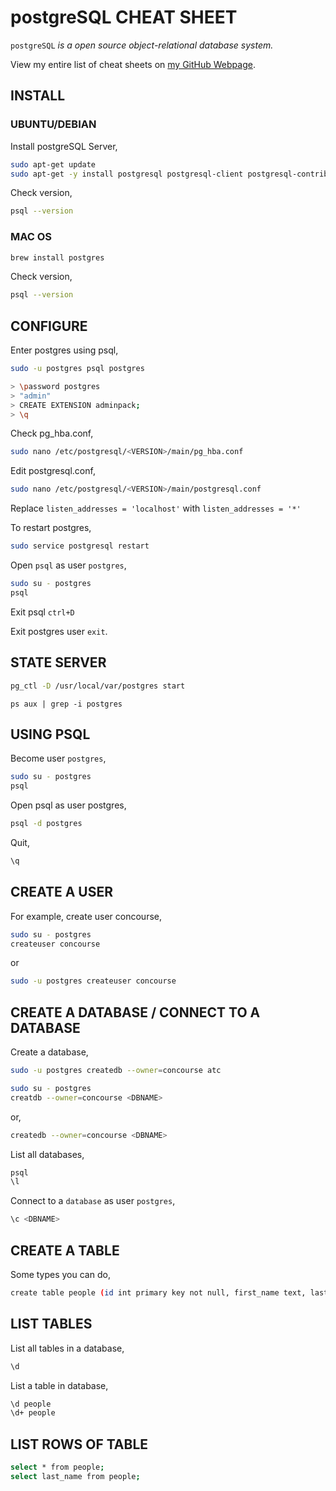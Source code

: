 # postgreSQL CHEAT SHEET

`postgreSQL` _is a open source object-relational database system._

View my entire list of cheat sheets on
[my GitHub Webpage](https://jeffdecola.github.io/my-cheat-sheets/).

## INSTALL

### UBUNTU/DEBIAN

Install postgreSQL Server,

```bash
sudo apt-get update
sudo apt-get -y install postgresql postgresql-client postgresql-contrib
```

Check version,

```bash
psql --version
```

### MAC OS

```bash
brew install postgres
```

Check version,

```bash
psql --version
```

## CONFIGURE

Enter postgres using psql,

```bash
sudo -u postgres psql postgres

> \password postgres
> "admin"
> CREATE EXTENSION adminpack;
> \q
```

Check pg_hba.conf,

```bash
sudo nano /etc/postgresql/<VERSION>/main/pg_hba.conf
```

Edit postgresql.conf,

```bash
sudo nano /etc/postgresql/<VERSION>/main/postgresql.conf
```

Replace `listen_addresses = 'localhost'` with `listen_addresses = '*'`

To restart postgres,

```bash
sudo service postgresql restart
```

Open `psql` as user `postgres`,

```bash
sudo su - postgres
psql
```

Exit psql `ctrl+D`

Exit postgres user `exit`.

## STATE SERVER

```bash
pg_ctl -D /usr/local/var/postgres start
```

``` check
ps aux | grep -i postgres
```

## USING PSQL

Become user `postgres`,

```bash
sudo su - postgres
psql
```

Open psql as user postgres,

```bash
psql -d postgres
```

Quit,

```bash
\q
```

## CREATE A USER

For example, create user concourse,

```bash
sudo su - postgres
createuser concourse
```

or

```bash
sudo -u postgres createuser concourse
```

## CREATE A DATABASE / CONNECT TO A DATABASE

Create a database,

```bash
sudo -u postgres createdb --owner=concourse atc
```

```bash
sudo su - postgres
creatdb --owner=concourse <DBNAME>
```

or,

```bash
createdb --owner=concourse <DBNAME>
```

List all databases,

```bash
psql
\l
```

Connect to a `database` as user `postgres`,

```bash
\c <DBNAME>
```

## CREATE A TABLE

Some types you can do,

```bash
create table people (id int primary key not null, first_name text, last_name text);
```

## LIST TABLES

List all tables in a database,

```bash
\d
```

List a table in database,

```bash
\d people
\d+ people
```

## LIST ROWS OF TABLE

```bash
select * from people;
select last_name from people;
```
